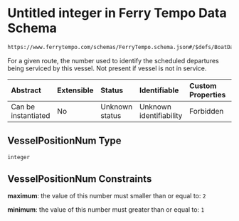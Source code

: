 # Untitled integer in Ferry Tempo Data Schema

```txt
https://www.ferrytempo.com/schemas/FerryTempo.schema.json#/$defs/BoatData/properties/VesselPositionNum
```

For a given route, the number used to identify the scheduled departures being serviced by this vessel. Not present if vessel is not in service.

| Abstract            | Extensible | Status         | Identifiable            | Custom Properties | Additional Properties | Access Restrictions | Defined In                                                                       |
| :------------------ | :--------- | :------------- | :---------------------- | :---------------- | :-------------------- | :------------------ | :------------------------------------------------------------------------------- |
| Can be instantiated | No         | Unknown status | Unknown identifiability | Forbidden         | Allowed               | none                | [FerryTempo.schema.json\*](../out/FerryTempo.schema.json "open original schema") |

## VesselPositionNum Type

`integer`

## VesselPositionNum Constraints

**maximum**: the value of this number must smaller than or equal to: `2`

**minimum**: the value of this number must greater than or equal to: `1`
